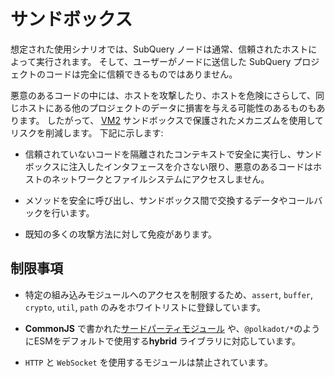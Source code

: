 # サンドボックス

想定された使用シナリオでは、SubQuery ノードは通常、信頼されたホストによって実行されます。 そして、ユーザーがノードに送信した SubQuery プロジェクトのコードは完全に信頼できるものではありません。

悪意のあるコードの中には、ホストを攻撃したり、ホストを危険にさらして、同じホストにある他のプロジェクトのデータに損害を与える可能性のあるものもあります。 したがって、 [VM2](https://www.npmjs.com/package/vm2) サンドボックスで保護されたメカニズムを使用してリスクを削減します。 下記に示します:

- 信頼されていないコードを隔離されたコンテキストで安全に実行し、サンドボックスに注入したインタフェースを介さない限り、悪意のあるコードはホストのネットワークとファイルシステムにアクセスしません。

- メソッドを安全に呼び出し、サンドボックス間で交換するデータやコールバックを行います。

- 既知の多くの攻撃方法に対して免疫があります。


## 制限事項

- 特定の組み込みモジュールへのアクセスを制限するため、`assert`, `buffer`, `crypto`, `util`, `path`  のみをホワイトリストに登録しています。

- **CommonJS** で書かれた[サードパーティモジュール](../create/mapping/polkadot.md#third-party-libraries) や、`@polkadot/*`のようにESMをデフォルトで使用する**hybrid** ライブラリに対応しています。

- `HTTP` と `WebSocket` を使用するモジュールは禁止されています。
